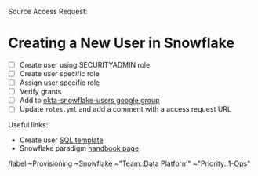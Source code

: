 <!-- format should be something like 'user [de]provisioning - firstname last initial' -->
<!-- example: user provisioning - John S -->


Source Access Request: <!-- link to source  Access Request issue, it should be approved and ready for provisioning -->

# Creating a New User in Snowflake

- [ ] Create user using SECURITYADMIN role
- [ ] Create user specific role
- [ ] Assign user specific role
- [ ] Verify grants
- [ ] Add to [okta-snowflake-users google group](https://groups.google.com/a/gitlab.com/g/okta-snowflake-users/members)
- [ ] Update `roles.yml` and add a comment with a access request URL

Useful links:
- Create user [SQL template](https://gitlab.com/gitlab-data/analytics/-/blob/master/permissions/snowflake/user_provision.sql)
- Snowflake paradigm [handbook page](https://about.gitlab.com/handbook/business-technology/data-team/platform/#snowflake-permissions-paradigm)

/label ~Provisioning ~Snowflake ~"Team::Data Platform"  ~"Priority::1-Ops"
